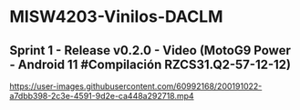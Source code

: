 # MISW4203-Vinilos-DACLM

## Sprint 1 - Release v0.2.0 - Video (MotoG9 Power - Android 11 #Compilación RZCS31.Q2-57-12-12)

https://user-images.githubusercontent.com/60992168/200191022-a7dbb398-2c3e-4591-9d2e-ca448a292718.mp4
